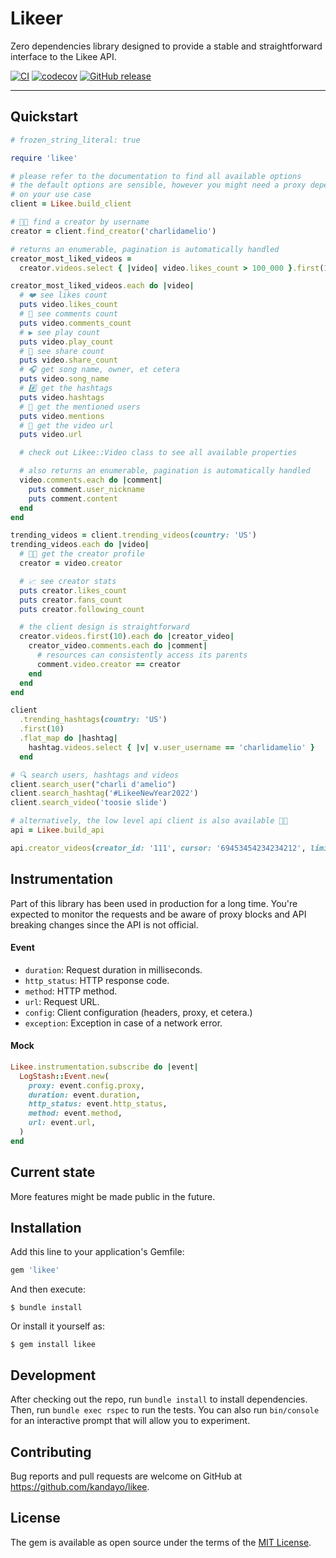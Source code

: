 # Likeer

Zero dependencies library designed to provide a stable and straightforward
interface to the Likee API.

[![CI](https://github.com/kandayo/likee/actions/workflows/main.yml/badge.svg)](https://github.com/kandayo/likee/actions/workflows/main.yml)
[![codecov](https://codecov.io/gh/kandayo/likee/branch/main/graph/badge.svg?token=R2he4NY3yx)](https://codecov.io/gh/kandayo/likee)
[![GitHub release](https://img.shields.io/github/release/kandayo/likee.svg?label=Release)](https://github.com/kandayo/likee/releases)

---

## Quickstart

```rb
# frozen_string_literal: true

require 'likee'

# please refer to the documentation to find all available options
# the default options are sensible, however you might need a proxy depending
# on your use case
client = Likee.build_client

# 💃🏻 find a creator by username
creator = client.find_creator('charlidamelio')

# returns an enumerable, pagination is automatically handled
creator_most_liked_videos =
  creator.videos.select { |video| video.likes_count > 100_000 }.first(10)

creator_most_liked_videos.each do |video|
  # ❤️ see likes count
  puts video.likes_count
  # 💬 see comments count
  puts video.comments_count
  # ▶️ see play count
  puts video.play_count
  # 🔗 see share count
  puts video.share_count
  # 🎧 get song name, owner, et cetera
  puts video.song_name
  # #️⃣ get the hashtags
  puts video.hashtags
  # 🔔 get the mentioned users
  puts video.mentions
  # 🎥 get the video url
  puts video.url

  # check out Likee::Video class to see all available properties

  # also returns an enumerable, pagination is automatically handled
  video.comments.each do |comment|
    puts comment.user_nickname
    puts comment.content
  end
end

trending_videos = client.trending_videos(country: 'US')
trending_videos.each do |video|
  # 💃🏻 get the creator profile
  creator = video.creator

  # 📈 see creator stats
  puts creator.likes_count
  puts creator.fans_count
  puts creator.following_count

  # the client design is straightforward
  creator.videos.first(10).each do |creator_video|
    creator_video.comments.each do |comment|
      # resources can consistently access its parents
      comment.video.creator == creator
    end
  end
end

client
  .trending_hashtags(country: 'US')
  .first(10)
  .flat_map do |hashtag|
    hashtag.videos.select { |v| v.user_username == 'charlidamelio' }
  end

# 🔍 search users, hashtags and videos
client.search_user("charli d'amelio")
client.search_hashtag('#LikeeNewYear2022')
client.search_video('toosie slide')

# alternatively, the low level api client is also available 🤘🏻
api = Likee.build_api

api.creator_videos(creator_id: '111', cursor: '69453454234234212', limit: 30)
```

## Instrumentation

Part of this library has been used in production for a long time. You're
expected to monitor the requests and be aware of proxy blocks and API breaking
changes since the API is not official.

#### Event

 - `duration`: Request duration in milliseconds.
 - `http_status`: HTTP response code.
 - `method`: HTTP method.
 - `url`: Request URL.
 - `config`: Client configuration (headers, proxy, et cetera.)
 - `exception`: Exception in case of a network error.


#### Mock

```rb
Likee.instrumentation.subscribe do |event|
  LogStash::Event.new(
    proxy: event.config.proxy,
    duration: event.duration,
    http_status: event.http_status,
    method: event.method,
    url: event.url,
  )
end
```

## Current state

More features might be made public in the future.

## Installation

Add this line to your application's Gemfile:

```ruby
gem 'likee'
```

And then execute:

    $ bundle install

Or install it yourself as:

    $ gem install likee

## Development

After checking out the repo, run `bundle install` to install dependencies.
Then, run `bundle exec rspec` to run the tests. You can also run `bin/console`
for an interactive prompt that will allow you to experiment.

## Contributing

Bug reports and pull requests are welcome on GitHub at
https://github.com/kandayo/likee.

## License

The gem is available as open source under the terms of the [MIT License](https://opensource.org/licenses/MIT).
